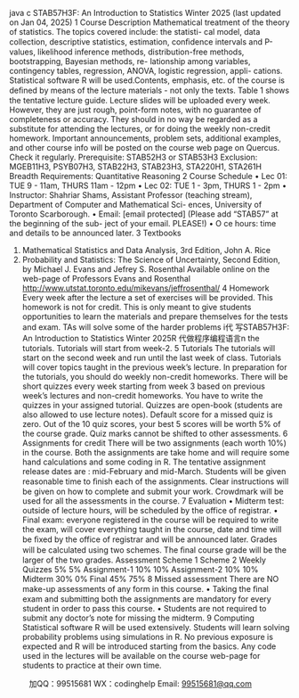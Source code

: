 java c
STAB57H3F:   An   Introduction to   Statistics 
Winter   2025   (last   updated   on   Jan   04,   2025) 
1 Course Description Mathematical   treatment   of   the   theory   of   statistics.      The   topics   covered   include:    the   statisti-   cal   model,   data   collection,   descriptive   statistics,   estimation,   conﬁdence   intervals   and   P-values,   likelihood   inference   methods,   distribution-free   methods,   bootstrapping,   Bayesian   methods,   re-   lationship   among   variables,   contingency   tables,   regression,   ANOVA,   logistic   regression,   appli-   cations.      Statistical   software   R   will   be   used.Contents,   emphasis,   etc.    of   the   course   is   deﬁned   by   means   of   the   lecture   materials   -   not   only   the   texts.   Table   1 shows the tentative lecture guide.    Lecture slides   will   be   uploaded   every   week.   However, they are just rough, point-form   notes, with   no   guarantee   of   completeness   or   accuracy.   They   should   in   no   way   be   regarded   as   a   substitute   for   attending   the   lectures,   or   for   doing   the   weekly   non-credit   homework.
Important   announcements,   problem   sets,      additional   examples,      and   other   course   info   will   be   posted   on   the   course   web   page   on   Quercus.      Check   it   regularly.
Prerequisite: STAB52H3   or   STAB53H3
Exclusion: MGEB11H3,   PSYB07H3,   STAB22H3,   STAB23H3,   STA220H1,   STA261H
Breadth Requirements: Quantitative   Reasoning
2 Course Schedule 
• Lec 01: TUE   9   -   11am,   THURS   11am   -   12pm
• Lec 02: TUE   1   -   3pm,   THURS   1   -   2pm
• Instructor: Shahriar Shams,
Assistant   Professor   (teaching   stream),   Department   of   Computer   and   Mathematical   Sci-   ences,   University   of Toronto   Scarborough.
• Email: [email   protected] (Please   add   “STAB57”   at the   beginning   of the   sub-   ject   of your   email.    PLEASE!)
• O       ce hours: time   and   details   to   be   announced   later.
3 Textbooks 
1. Mathematical Statistics and Data Analysis,   3rd   Edition,   John   A.   Rice
2. Probability and Statistics: The Science of Uncertainty,   Second   Edition,   by   Michael   J.   Evans   and   Jefrey   S.   Rosenthal
Available   online   on   the   web-page   of   Professors   Evans   and   Rosenthal
http://www.utstat.toronto.edu/mikevans/jeffrosenthal/ 
4 Homework Every   week   after   the   lecture   a   set   of   exercises   will   be   provided.         This   homework   is not for credit.    This   is   only   meant   to   give   students   opportunities   to   learn   the   materials   and   prepare   themselves   for the tests   and exam.    TAs will   solve   some   of the   harder problems   i代 写STAB57H3F: An Introduction to Statistics Winter 2025R
代做程序编程语言n   the   tutorials.   Tutorials   will   start   from   week-2.
5 Tutorials The   tutorials   will   start   on   the   second   week      and   run   until   the   last   week   of   class.       Tutorials   will   cover   topics   taught   in   the   previous   week’s   lecture.      In   preparation   for   the   tutorials,   you   should   do   weekly   non-credit   homeworks.    There   will   be   short quizzes every week starting from week 3 based   on   previous   week’s   lectures   and   non-credit   homeworks.   You   have   to   write   the   quizzes   in   your   assigned   tutorial.    Quizzes   are   open-book   (students   are   also   allowed   to   use   lecture   notes).    Default   score   for   a   missed   quiz   is   zero.    Out   of   the    10   quiz   scores,   your   best   5   scores will be worth 5% of the course grade.    Quiz marks cannot be shifted to other assessments.
6 Assignments for credit There will be two assignments   (each worth   10%) in the course.   Both the assignments   are take   home and will require some hand calculations and some coding in R. The tentative assignment   release   dates   are   :   mid-February   and   mid-March.    Students   will   be   given   reasonable   time   to   ﬁnish each of the assignments.   Clear instructions will be given on how to complete and submit   your work.   Crowdmark will be used for all the assessments in   the   course.
7 Evaluation 
• Midterm test: outside of lecture hours, will be scheduled by the office of registrar.
• Final exam: everyone registered in the course will   be   required   to   write   the   exam,   will   cover everything taught in the course, date and time will be ﬁxed by the   office   of   registrar   and will be announced   later.
Grades will be calculated using two schemes.   The ﬁnal course grade will be the larger of the two grades.
Assessment 
Scheme 1 
Scheme 2 
Weekly Quizzes 
5% 
5% 
Assignment-1 
10% 
10% 
Assignment-2 
10% 
10% 
Midterm 
30% 
0% 
Final 
45% 
75% 
8 Missed assessment 
There are NO make-up assessments of any   form   in this   course.
•   Taking the   ﬁnal   exam   and   submitting   both the   assignments   are mandatory for   every   student in order to pass   this   course.
•    Students are not required to submit any doctor’s note   for   missing   the   midterm.
9 Computing Statistical software R will be used extensively.   Students will learn solving probability problems   using simulations in R. No previous   exposure   is   expected   and R will be introduced starting from   the basics.   Any code used in the lectures will be available on the course web-page   for   students   to practice at their own   time.





         
加QQ：99515681  WX：codinghelp  Email: 99515681@qq.com
